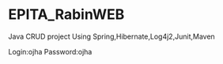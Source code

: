 # EPITA_RabinWEB
Java CRUD project Using Spring,Hibernate,Log4j2,Junit,Maven

Login:ojha
Password:ojha
